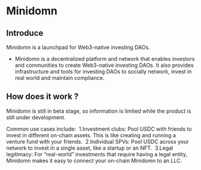 # Minidomn

## Introduce

Minidomn is a launchpad for Web3-native investing DAOs.

- Minidomn is a decentralized platform and network that enables investors and communities to create Web3-native investing DAOs. It also provides infrastructure and tools for investing DAOs to socially network, invest in real world and maintain compliance.

## How does it work ?

Minidomn is still in beta stage, so information is limited while the product is still under development. 

Common use cases include: ‍
1.Investment clubs: Pool USDC with friends to invest in different on-chain assets. This is like creating and running a venture fund with your friends. ‍
2.Individual SPVs: Pool USDC across your network to invest in a single asset, like a startup or an NFT. ‍
3.Legal legitimacy: For “real-world” investments that require having a legal entity, Minidomn makes it easy to connect your on-chain Minidomn to an LLC. 
